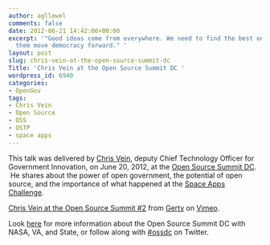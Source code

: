 ```yaml
---
author: agllewel
comments: false
date: 2012-06-21 14:42:06+00:00
excerpt: '"Good ideas come from everywhere. We need to find the best ones and let
  them move democracy forward." '
layout: post
slug: chris-vein-at-the-open-source-summit-dc
Title: 'Chris Vein at the Open Source Summit DC '
wordpress_id: 6940
categories:
- OpenGov
tags:
- Chris Vein
- Open Source
- OSS
- OSTP
- space apps
---
```


This talk was delivered by [Chris Vein](http://www.linkedin.com/pub/chris-vein/7/110/71b), deputy Chief Technology Officer for Government Innovation, on June 20, 2012, at the [Open Source Summit DC](http://open.nasa.gov/summit/).  He shares about the power of open government, the potential of open source, and the importance of what happened at the [Space Apps Challenge](http://spaceappschallenge.org/).



[Chris Vein at the Open Source Summit #2](http://vimeo.com/44453348) from [Gerty](http://vimeo.com/user889513) on [Vimeo](http://vimeo.com).

Look [here](http://open.nasa.gov/summit/) for more information about the Open Source Summit DC with NASA, VA, and State, or follow along with [#ossdc](https://twitter.com/#!/search/realtime/%23ossdc) on Twitter.



